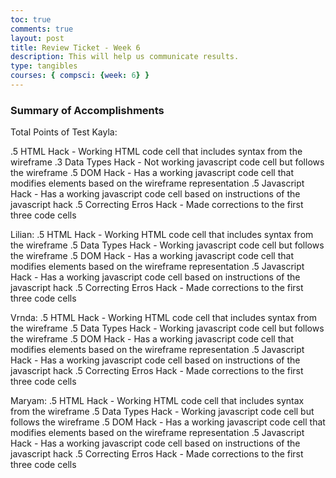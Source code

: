 ```yaml
---
toc: true
comments: true
layout: post
title: Review Ticket - Week 6
description: This will help us communicate results.
type: tangibles
courses: { compsci: {week: 6} }
---
```


### Summary of Accomplishments
Total Points of Test
Kayla:

.5 HTML Hack - Working HTML code cell that includes syntax from the wireframe
.3 Data Types Hack - Not working javascript code cell but follows the wireframe
.5 DOM Hack - Has a working javascript code cell that modifies elements based on the wireframe representation
.5 Javascript Hack - Has a working javascript code cell based on instructions of the javascript hack
.5 Correcting Erros Hack - Made corrections to the first three code cells

Lilian:
.5 HTML Hack - Working HTML code cell that includes syntax from the wireframe
.5 Data Types Hack - Working javascript code cell but follows the wireframe
.5 DOM Hack - Has a working javascript code cell that modifies elements based on the wireframe representation
.5 Javascript Hack - Has a working javascript code cell based on instructions of the javascript hack
.5 Correcting Erros Hack - Made corrections to the first three code cells

Vrnda:
.5 HTML Hack - Working HTML code cell that includes syntax from the wireframe
.5 Data Types Hack - Working javascript code cell but follows the wireframe
.5 DOM Hack - Has a working javascript code cell that modifies elements based on the wireframe representation
.5 Javascript Hack - Has a working javascript code cell based on instructions of the javascript hack
.5 Correcting Erros Hack - Made corrections to the first three code cells

Maryam:
.5 HTML Hack - Working HTML code cell that includes syntax from the wireframe
.5 Data Types Hack - Working javascript code cell but follows the wireframe
.5 DOM Hack - Has a working javascript code cell that modifies elements based on the wireframe representation
.5 Javascript Hack - Has a working javascript code cell based on instructions of the javascript hack
.5 Correcting Erros Hack - Made corrections to the first three code cells
